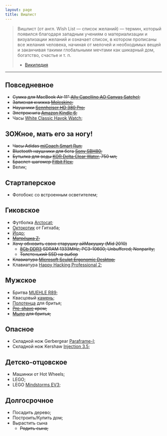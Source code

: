 ```yaml
---
layout: page
title: Вишлист
---
```


> Вишлист (от англ. Wish List — список желаний) — термин, который появился благодаря западным 
учениям о материализации и визуализации желаний и означает список, в котором прописаны все 
желания человека, начиная от мелочей и необходимых вещей и заканчивая такими глобальными 
мечтами как шикарный дом, богатство, счастье и т. п.
> - [Википедия][wishlist]

-------

## Повседневное
- ~~Сумка для MacBook Air 11" [Ally Capellino AO Canvas Satchel][bag];~~
- ~~Записная книжка [Moleskine][moleskine];~~
- ~~Наушники [Sennheiser HD 380 Pro][sennheiser];~~
- ~~Элетрокнига [Amazon Kindle 6][kindle];~~
- Часы [White Classic Havok Watch][watch];


## ЗОЖное, мать его за ногу!
- ~~Часы Adidas [miCoach Smart Run][mi-coach];~~
- ~~Bluetooth наушники для бега [Sony SBH80][sony];~~
- ~~Бутылка для воды [KOR Delta Clear Water][kor-delta], 750 мл;~~
- ~~Браслет-шагомер [Fitbit Flex][fitbit];~~
- Велик;


## Стартаперское
- Фотобокс со встроенным осветителем;


## Гиковское
- Футболка [Arctocat][arctocat];
- [Октокотик][octocat] от Гитхаба;
- [Йодо][yodo];
- ~~[Матрёшка Z][matryoshka-z];~~
- ~~Хочу обновить свою старушку айМакушку (Mid 2010)~~
  * ~~[8Gb DDR3][ram] SDRAM 1333MHz; PC3-10600; Unbuffered; Nonparity;~~
  * ~~Толстенький SSD на выбор~~
- ~~Клавиатура [Microsoft Sculpt Ergonomic Desktop][sculpt-keyboard];~~
- Клавиатура [Happy Hacking Professional 2][hhp-keyboard];


## Мужское
- Бритва [MUEHLE R89];
- Квасцовый [камень][alunit];
- [Полотенца][polotentse-muehle] для бритья;
- ~~[Pre-shave][pre-shave-proraso] крем;~~
- ~~[Мыло][soap-Proraso] для бритья;~~

## Опасное
- Складной нож Gerbergear [Paraframe-I][knife];
- Складной нож Kershaw [Injection 3.5][knife2];


## Детско-отцовское
- Машинки от Hot Wheels;
- LEGO;
- LEGO [Mindstorms EV3][lego-mindstorms-ev3];


## Долгосрочное
- Посадить дерево;
- Построить/Купить дом;
- Вырастить сына
  * ~~Родить сына;~~

[wishlist]: http://www.wikiwand.com/ru/Вишлист
[kindle]: https://market.yandex.ru/product/11134465
[fitbit]: http://market.yandex.ru/model.xml?modelid=10802171
[sony]: http://market.yandex.ru/model.xml?modelid=10760046
[watch]: https://www.elliothavok.com/collections/all/products/white-classic-havok-watch-40mm
[bag]: http://www.re-store.ru/accessories/bags/ally-capellino/5060167430329/
[moleskine]: http://www.moleskines-shop.ru/collection/Moleskine-Classic/product/Moleskine-Large-Ruled-Notebook
[knife]: http://ru.gerbergear.com/Essentials/Knives/Paraframe-I-knife_22-48444
[knife2]: https://kershaw.kaiusaltd.com/knives/knife/injection-3.5
[arctocat]: https://github.myshopify.com/products/arctocat
[octocat]: https://github.myshopify.com/products/octocat-figurine
[sennheiser]: https://market.yandex.ru/product/4768680
[kor-delta]: http://korwater.com.ru/shop/vessels/kor-delta-750/clearwater
[mi-coach]: http://market.yandex.ru/model.xml?modelid=10802171
[yodo]: http://amperka.ru/product/yodo
[matryoshka-z]: http://amperka.ru/product/matryoshka-z
[ram]:https://market.yandex.ru/product/7795780
[sculpt-keyboard]: https://www.microsoft.com/accessories/ru-ru/products/keyboards/sculpt-ergonomic-desktop/l5v-00017
[lego-mindstorms-ev3]: https://lego.detmir.ru/product/index/id/164642/
[hhp-keyboard]: https://www.amazon.com/Happy-Hacking-Keyboard-Professional2-PD-KB400B/dp/B000EXZ0VC/ref=sr_1_1?s=electronics&ie=UTF8&qid=1520939782&sr=1-1&keywords=happy+hacking+keyboard
[MUEHLE R89]: https://опаснаябритва.рф/product/t-obraznaya-britva-traditional-r89
[alunit]: https://опаснаябритва.рф/product/kvastsovyy-kamen-alunit
[polotentse-muehle]: https://опаснаябритва.рф/product/polotentse-vafelnoe-muehle
[pre-shave-proraso]: https://опаснаябритва.рф/product/pre-shave-krem-proraso-2
[soap-proraso]: https://опаснаябритва.рф/product/mylo-dlya-britya-proraso




